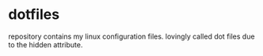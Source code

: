 # dotfiles

repository contains my linux configuration files. lovingly called dot files due to the hidden attribute. 
